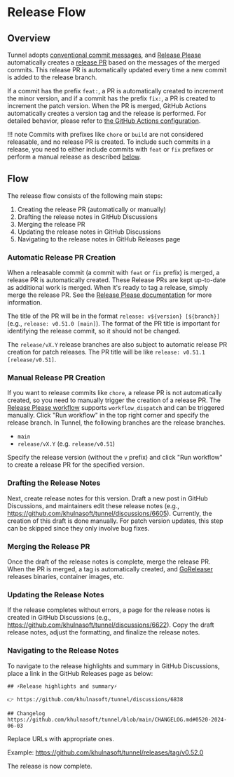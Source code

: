 # Release Flow

## Overview
Tunnel adopts [conventional commit messages][conventional-commits], and [Release Please][release-please] automatically creates a [release PR](https://github.com/googleapis/release-please?tab=readme-ov-file#whats-a-release-pr) based on the messages of the merged commits.
This release PR is automatically updated every time a new commit is added to the release branch.

If a commit has the prefix `feat:`, a PR is automatically created to increment the minor version, and if a commit has the prefix `fix:`, a PR is created to increment the patch version.
When the PR is merged, GitHub Actions automatically creates a version tag and the release is performed.
For detailed behavior, please refer to [the GitHub Actions configuration][workflows].

!!! note
    Commits with prefixes like `chore` or `build` are not considered releasable, and no release PR is created.
    To include such commits in a release, you need to either include commits with `feat` or `fix` prefixes or perform a manual release as described [below](#manual-release-pr-creation).

## Flow
The release flow consists of the following main steps:

1. Creating the release PR (automatically or manually)
1. Drafting the release notes in GitHub Discussions
1. Merging the release PR
1. Updating the release notes in GitHub Discussions
1. Navigating to the release notes in GitHub Releases page

### Automatic Release PR Creation
When a releasable commit (a commit with `feat` or `fix` prefix) is merged, a release PR is automatically created.
These Release PRs are kept up-to-date as additional work is merged.
When it's ready to tag a release, simply merge the release PR.
See the [Release Please documentation][release-please] for more information.

The title of the PR will be in the format `release: v${version} [${branch}]` (e.g., `release: v0.51.0 [main]`).
The format of the PR title is important for identifying the release commit, so it should not be changed.

The `release/vX.Y` release branches are also subject to automatic release PR creation for patch releases.
The PR title will be like `release: v0.51.1 [release/v0.51]`.

### Manual Release PR Creation
If you want to release commits like `chore`, a release PR is not automatically created, so you need to manually trigger the creation of a release PR.
The [Release Please workflow](https://github.com/khulnasoft/tunnel/actions/workflows/release-please.yaml) supports `workflow_dispatch` and can be triggered manually.
Click "Run workflow" in the top right corner and specify the release branch.
In Tunnel, the following branches are the release branches.

- `main`
- `release/vX.Y` (e.g. `release/v0.51`)

Specify the release version (without the `v` prefix) and click "Run workflow" to create a release PR for the specified version.

### Drafting the Release Notes
Next, create release notes for this version.
Draft a new post in GitHub Discussions, and maintainers edit these release notes (e.g., https://github.com/khulnasoft/tunnel/discussions/6605).
Currently, the creation of this draft is done manually.
For patch version updates, this step can be skipped since they only involve bug fixes.

### Merging the Release PR
Once the draft of the release notes is complete, merge the release PR.
When the PR is merged, a tag is automatically created, and [GoReleaser][goreleaser] releases binaries, container images, etc.

### Updating the Release Notes
If the release completes without errors, a page for the release notes is created in GitHub Discussions (e.g., https://github.com/khulnasoft/tunnel/discussions/6622).
Copy the draft release notes, adjust the formatting, and finalize the release notes.

### Navigating to the Release Notes
To navigate to the release highlights and summary in GitHub Discussions, place a link in the GitHub Releases page as below:

```
## ⚡Release highlights and summary⚡

👉 https://github.com/khulnasoft/tunnel/discussions/6838

## Changelog
https://github.com/khulnasoft/tunnel/blob/main/CHANGELOG.md#0520-2024-06-03
```

Replace URLs with appropriate ones.

Example: https://github.com/khulnasoft/tunnel/releases/tag/v0.52.0


The release is now complete.

[conventional-commits]: https://www.conventionalcommits.org/en/v1.0.0/
[release-please]: https://github.com/googleapis/release-please 
[goreleaser]: https://goreleaser.com/
[workflows]: https://github.com/khulnasoft/tunnel/tree/main/.github/workflows
